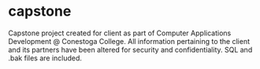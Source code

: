 # capstone
Capstone project created for client as part of Computer Applications Development @ Conestoga College.
All information pertaining to the client and its partners have been altered for security and confidentiality.
SQL and .bak files are included.
